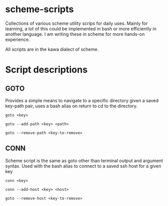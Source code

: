 # scheme-scripts
Collections of various scheme utility scrips for daily uses. Mainly for learning, a lot of this could be implemented in bash or more efficiently in another language. I am writing these in scheme for more hands-on experience.

All scripts are in the kawa dialect of scheme.


# Script descriptions

## GOTO
Provides a simple means to navigate to a specific directory given a saved key-path pair, uses a bash alias on return to cd to the directory.

```goto <key>```

```goto --add-path <key> <path>```

```goto --remove-path <key-to-remove>```


## CONN
Scheme script is the same as goto other than terminal output and argument syntax. Used with the bash alias to connect to a saved ssh host for a given key

```conn <key>```

```conn --add-host <key> <host>```

```goto --remove-host <key-to-remove>```
